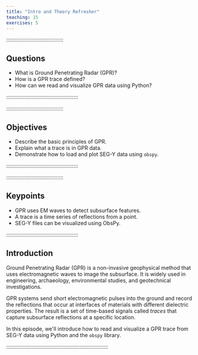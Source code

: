 ```yaml
---
title: "Intro and Theory Refresher"
teaching: 15
exercises: 5
---
```


:::::::::::::::::::::::::::::::::::::: 
## Questions

- What is Ground Penetrating Radar (GPR)?
- How is a GPR trace defined?
- How can we read and visualize GPR data using Python?

::::::::::::::::::::::::::::::::::::::::::::::::

:::::::::::::::::::::::::::::::::::::: 
## Objectives

- Describe the basic principles of GPR.
- Explain what a trace is in GPR data.
- Demonstrate how to load and plot SEG-Y data using `obspy`.

::::::::::::::::::::::::::::::::::::::::::::::::

:::::::::::::::::::::::::::::::::::::: 
## Keypoints

- GPR uses EM waves to detect subsurface features.
- A trace is a time series of reflections from a point.
- SEG-Y files can be visualized using ObsPy.

::::::::::::::::::::::::::::::::::::::::::::::::

## Introduction

Ground Penetrating Radar (GPR) is a non-invasive geophysical method that uses electromagnetic waves to image the subsurface. It is widely used in engineering, archaeology, environmental studies, and geotechnical investigations.

GPR systems send short electromagnetic pulses into the ground and record the reflections that occur at interfaces of materials with different dielectric properties. The result is a set of time-based signals called *traces* that capture subsurface reflections at a specific location.

In this episode, we'll introduce how to read and visualize a GPR trace from SEG-Y data using Python and the `obspy` library.

:::::::::::::::::::::::::::::::::::::::::::::::::::::::::::::::::::: 
